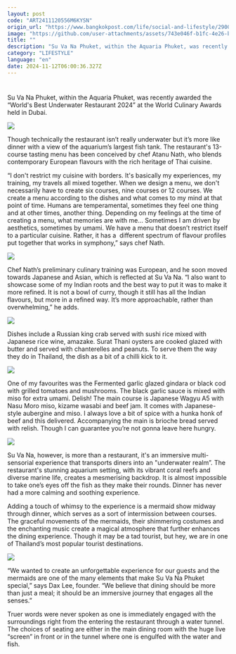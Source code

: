 ```yaml
---
layout: post
code: "ART2411120556M6KYSN"
origin_url: "https://www.bangkokpost.com/life/social-and-lifestyle/2900801/the-worlds-best-underwater-restaurant-is-in-phuket"
image: "https://github.com/user-attachments/assets/743e046f-b1fc-4e26-b434-c7352ff30d84"
title: ""
description: "Su Va Na Phuket, within the Aquaria Phuket, was recently awarded the “World"
category: "LIFESTYLE"
language: "en"
date: 2024-11-12T06:00:36.327Z
---
```


# 

Su Va Na Phuket, within the Aquaria Phuket, was recently awarded the “World's Best Underwater Restaurant 2024” at the World Culinary Awards held in Dubai. 

![](https://github.com/user-attachments/assets/6bb56281-0992-4fd5-9eca-d7d88aba0ec5)

Though technically the restaurant isn’t really underwater but it’s more like dinner with a view of the aquarium’s largest fish tank. The restaurant's 13-course tasting menu has been conceived by chef Atanu Nath, who blends contemporary European flavours with the rich heritage of Thai cuisine.

“I don't restrict my cuisine with borders. It's basically my experiences, my training, my travels all mixed together. When we design a menu, we don't necessarily have to create six courses, nine courses or 12 courses. We create a menu according to the dishes and what comes to my mind at that point of time. Humans are temperamental, sometimes they feel one thing and at other times, another thing. Depending on my feelings at the time of creating a menu, what memories are with me… Sometimes I am driven by aesthetics, sometimes by umami. We have a menu that doesn’t restrict itself to a particular cuisine. Rather, it has a  different spectrum of flavour profiles put together that works in symphony,” says chef Nath. 

![](https://github.com/user-attachments/assets/7776d50c-3e84-4874-9d81-3834e66579cf)

Chef Nath’s preliminary culinary training was European, and he soon moved towards Japanese and Asian, which is reflected at Su Va Na. “I also want to showcase some of my Indian roots and the best way to put it was to make it more refined. It is not a bowl of curry, though it still has all the Indian flavours, but more in a refined way. It’s more approachable, rather than overwhelming,” he adds. 

![](https://static.bangkokpost.com/media/content/20241112/5342708.jpg)

Dishes include a Russian king crab served with sushi rice mixed with Japanese rice wine, amazake. Surat Thani oysters are cooked glazed with butter and served with chanterelles and peanuts. To serve them the way they do in Thailand, the dish as a bit of a chilli kick to it.     

![](https://github.com/user-attachments/assets/c151a107-2536-47dc-8714-4286e7b9196d)

One of my favourites was the Fermented garlic glazed gindara or black cod with grilled tomatoes and mushrooms. The black garlic sauce is mixed with miso for extra umami. Delish! The main course is Japanese Wagyu A5 with Nasu Moro miso, kizame wasabi and beef jam. It comes with Japanese-style aubergine and miso. I always love a bit of spice with a hunka honk of beef and this delivered. Accompanying the main is brioche bread served with relish. Though I can guarantee you’re not gonna leave here hungry.

![](https://github.com/user-attachments/assets/ea0d033a-fb29-425c-8ec1-f3aeba6c5b82)

Su Va Na, however, is more than a restaurant, it's an immersive multi-sensorial experience that transports diners into an "underwater realm”. The restaurant's stunning aquarium setting, with its vibrant coral reefs and diverse marine life, creates a mesmerising backdrop. It is almost impossible to take one’s eyes off the fish as they make their rounds. Dinner has never had a more calming and soothing experience. 

Adding a touch of whimsy to the experience is a mermaid show midway through dinner, which serves as a sort of intermission between courses. The graceful movements of the mermaids, their shimmering costumes and the enchanting music create a magical atmosphere that further enhances the dining experience. Though it may be a tad tourist, but hey, we are in one of Thailand’s most popular tourist destinations. 

![](https://github.com/user-attachments/assets/45bba905-7c76-435a-9184-d6fb02b747cb)

“We wanted to create an unforgettable experience for our guests and the mermaids are one of the many elements that make Su Va Na Phuket special,” says Dax Lee, founder. “We believe that dining should be more than just a meal; it should be an immersive journey that engages all the senses.”

Truer words were never spoken as one is immediately engaged with the surroundings right from the entering the restaurant through a water tunnel. The choices of seating are either in the main dining room with the huge live “screen” in front or in the tunnel where one is engulfed with the water and fish.